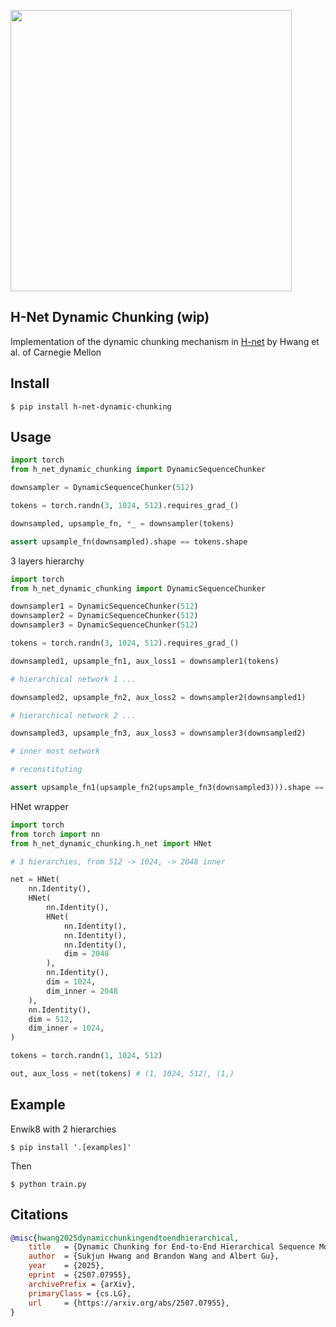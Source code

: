 <img src="./h-net.png" width="450px"></img>

## H-Net Dynamic Chunking (wip)

Implementation of the dynamic chunking mechanism in [H-net](https://arxiv.org/abs/2507.07955) by Hwang et al. of Carnegie Mellon

## Install

```shell
$ pip install h-net-dynamic-chunking
```

## Usage

```python
import torch
from h_net_dynamic_chunking import DynamicSequenceChunker

downsampler = DynamicSequenceChunker(512)

tokens = torch.randn(3, 1024, 512).requires_grad_()

downsampled, upsample_fn, *_ = downsampler(tokens)

assert upsample_fn(downsampled).shape == tokens.shape
```

3 layers hierarchy

```python
import torch
from h_net_dynamic_chunking import DynamicSequenceChunker

downsampler1 = DynamicSequenceChunker(512)
downsampler2 = DynamicSequenceChunker(512)
downsampler3 = DynamicSequenceChunker(512)

tokens = torch.randn(3, 1024, 512).requires_grad_()

downsampled1, upsample_fn1, aux_loss1 = downsampler1(tokens)

# hierarchical network 1 ...

downsampled2, upsample_fn2, aux_loss2 = downsampler2(downsampled1)

# hierarchical network 2 ...

downsampled3, upsample_fn3, aux_loss3 = downsampler3(downsampled2)

# inner most network

# reconstituting

assert upsample_fn1(upsample_fn2(upsample_fn3(downsampled3))).shape == tokens.shape
```

HNet wrapper

```python
import torch
from torch import nn
from h_net_dynamic_chunking.h_net import HNet

# 3 hierarchies, from 512 -> 1024, -> 2048 inner

net = HNet(
    nn.Identity(),
    HNet(
        nn.Identity(),
        HNet(
            nn.Identity(),
            nn.Identity(),
            nn.Identity(),
            dim = 2048
        ),
        nn.Identity(),
        dim = 1024,
        dim_inner = 2048
    ),
    nn.Identity(),
    dim = 512,
    dim_inner = 1024,
)

tokens = torch.randn(1, 1024, 512)

out, aux_loss = net(tokens) # (1, 1024, 512), (1,)
```

## Example

Enwik8 with 2 hierarchies

```shell
$ pip install '.[examples]'
```

Then

```shell
$ python train.py
```

## Citations

```bibtex
@misc{hwang2025dynamicchunkingendtoendhierarchical,
    title   = {Dynamic Chunking for End-to-End Hierarchical Sequence Modeling},
    author  = {Sukjun Hwang and Brandon Wang and Albert Gu},
    year    = {2025},
    eprint  = {2507.07955},
    archivePrefix = {arXiv},
    primaryClass = {cs.LG},
    url     = {https://arxiv.org/abs/2507.07955},
}
```
